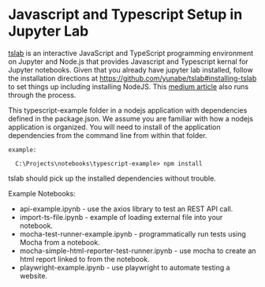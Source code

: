 # Javascript and Typescript Setup in Jupyter Lab

[tslab](https://github.com/yunabe/tslab) is an interactive JavaScript and TypeScript programming environment on Jupyter and Node.js that provides Javascript and Typescript kernal for Jupyter notebooks. Given that you already have jupyter lab installed, follow the installation directions at https://github.com/yunabe/tslab#installing-tslab to set things up including installing NodeJS. This [medium article](https://pguso.medium.com/setup-data-analysis-environment-with-typescript-949e22339268) also runs through the process. 

This typescript-example folder in a nodejs application with dependencies defined in the package.json. We assume you are familiar with how a nodejs application is organized. You will need to install of the application dependencies from the command line from within that folder.

    example:
    
      C:\Projects\notebooks\typescript-example> npm install  

 tslab should pick up the installed dependencies without trouble.

 Example Notebooks:

* api-example.ipynb - use the axios library to test an REST API call.
* import-ts-file.ipynb - example of loading external file into your notebook.
* mocha-test-runner-example.ipynb - programmatically run tests using Mocha from a notebook.
* mocha-simple-html-reporter-test-runner.ipynb - use mocha to create an html report linked to from the notebook.
* playwright-example.ipynb - use playwright to automate testing a website.
     